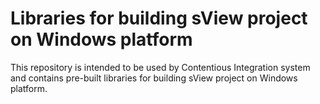 Libraries for building sView project on Windows platform
=================================

This repository is intended to be used by Contentious Integration system
and contains pre-built libraries for building sView project on Windows platform.
